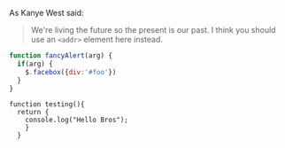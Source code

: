 As Kanye West said:

> We're living the future so
> the present is our past.
I think you should use an
`<addr>` element here instead.
```javascript
function fancyAlert(arg) {
  if(arg) {
    $.facebox({div:'#foo'})
  }
}
```
    function testing(){
      return {
        console.log("Hello Bros");
        }
      }  
